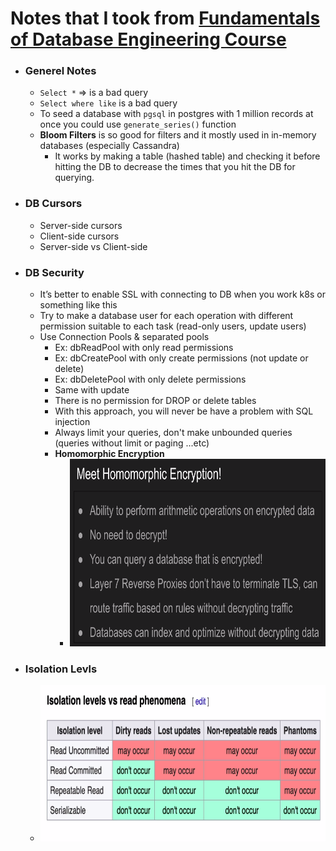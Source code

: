# Notes that I took from [Fundamentals of Database Engineering Course](https://www.udemy.com/course/database-engines-crash-course/)

- ### Generel Notes
	- `Select *` => is a bad query
	- `Select where like` is a bad query
	- To seed a database with `pgsql` in postgres with 1 million records at once you could use `generate_series()` function
	- **Bloom Filters** is so good for filters and it mostly used in in-memory databases (especially Cassandra)
		- It works by making a table (hashed table) and checking it before hitting the DB to decrease the times that you hit the DB for querying. 


- ### DB Cursors 
	- Server-side cursors
	- Client-side cursors
	- Server-side vs Client-side


- ### DB Security
	- It’s better to enable SSL with connecting to DB when you work k8s or something like this
	- Try to make a database user for each operation with different permission suitable to each task (read-only users, update users) 
	- Use Connection Pools & separated pools
		- Ex: dbReadPool with only read permissions
		- Ex: dbCreatePool with only create permissions (not update or delete)
		- Ex: dbDeletePool with only delete permissions
		- Same with update 
		- There is no permission for DROP or delete tables
		- With this approach, you will never be have a problem with SQL injection
		- Always limit your queries, don't make unbounded queries (queries without limit or paging ...etc)
		- **Homomorphic Encryption**
			- <img src="https://github.com/ahmadateya/learning-notes/blob/main/assets/images/DBEngineering-image2.png" width="550" height="300">


- ### Isolation Levls
	- <img src="https://github.com/ahmadateya/learning-notes/blob/main/assets/images/DBEngineering-image10.png" width="550" height="250">


